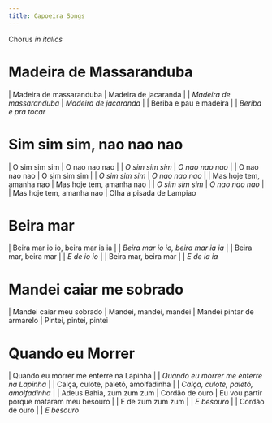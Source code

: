 ```yaml
---
title: Capoeira Songs
---
```


Chorus _in italics_

# Madeira de Massaranduba

| Madeira de massaranduba
| Madeira de jacaranda
| 
| _Madeira de massaranduba_
| _Madeira de jacaranda_
| 
| Beriba e pau e madeira
| 
| _Beriba e pra tocar_

# Sim sim sim, nao nao nao

| O sim sim sim
| O nao nao nao
|
| _O sim sim sim_
| _O nao nao nao_
|
| O nao nao nao
| O sim sim sim
|
| _O sim sim sim_
| _O nao nao nao_
|
| Mas hoje tem, amanha nao
| Mas hoje tem, amanha nao
|
| _O sim sim sim_
| _O nao nao nao_
|
| Mas hoje tem, amanha nao
| Olha a pisada de Lampiao

# Beira mar

| Beira mar io io, beira mar ia ia
|
| _Beira mar io io, beira mar ia ia_
|
| Beira mar, beira mar
|
| _E de io io_
|
| Beira mar, beira mar
|
| _E de ia ia_

# Mandei caiar me sobrado

| Mandei caiar meu sobrado
| Mandei, mandei, mandei
| Mandei pintar de armarelo
| Pintei, pintei, pintei

# Quando eu Morrer

| Quando eu morrer me enterre na Lapinha
|
| _Quando eu morrer me enterre na Lapinha_
|
| Cal&ccedil;a, culote, palet&oacute;, amolfadinha
|
| _Cal&ccedil;a, culote, palet&oacute;, amolfadinha_
|
| Adeus Bahia, zum zum zum
| Cord&atilde;o de ouro
| Eu vou partir porque mataram meu besouro
|
| E de zum zum zum
|
| _E besouro_
|
| Cord&atilde;o de ouro
|
| _E besouro_

